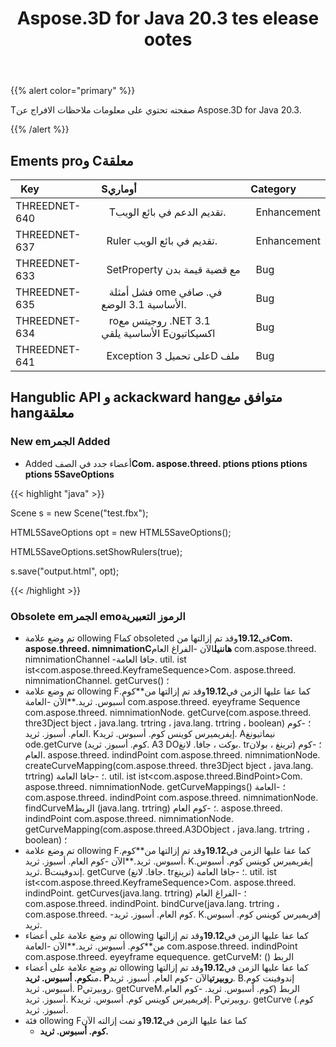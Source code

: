 ﻿---
title: Aspose.3D for Java 20.3 tes elease ootes
type: docs
weight: 50
url: /ar/java/aspose-3d-for-java-20-3-release-notes/
---
{{% alert color="primary" %}} 

Tصفحته تحتوي على معلومات ملاحظات الافراج عن Aspose.3D for Java 20.3.

{{% /alert %}} 
## **Ements proو Cمعلقة**

|` `**Key**|**Sأوماري**|**Category**|
|:- |:- |:- |
|THREEDNET-640 |` ` Tتقديم الدعم في بائع الويب.|` `Enhancement|
|THREEDNET-637 |` `Ruler تقديم في بائع الويب.|` `Enhancement|
|THREEDNET-633 |` `SetProperty مع قضية قيمة بدن|` `Bug|
|THREEDNET-635 |` ` فشل أمثلة ome في. صافي الأساسية 3.1 الوضع.|` `Bug|
|THREEDNET-634 |` ` roروجيتس مع .NET 3.1 الأساسية يلقي Eاكسيكاتيون|` `Bug|
|THREEDNET-641 |` `Exception على تحميل 3D ملف|` `Bug|
## **Hangublic API و ackackward hangمتوافق مع hangمعلقة**
### **New emالجمر Added**
- Added أعضاء جدد في الصف**Com. aspose.threed. ptions ptions ptions ptions 5SaveOptions**

{{< highlight "java" >}}

 Scene s = new Scene("test.fbx");

HTML5SaveOptions opt = new HTML5SaveOptions();

HTML5SaveOptions.setShowRulers(true);

s.save("output.html", opt);

{{< /highlight >}}
### **Obsolete emالجمر emoالرموز التعبيرية**
- تم وضع علامة ollowing Fكما obsoleted في**19.12**وقد تم إزالتها من**Com. aspose.threed. nimnimationCهاننيل**الآن
-الفراغ العام com.aspose.threed. nimnimationChannel
-جافا العامة. util. ist ist<com.aspose.threed.KeyframeSequence>Com. aspose.threed. nimnimationChannel. getCurves() ؛
- تم وضع علامة ollowing Fكما عفا عليها الزمن في**19.12**وقد تم إزالتها من**كوم. أسبوس. ثريد.**الآن
-العامة com.aspose.threed. eyeyframe Sequence com.aspose.threed. nimnimationNode. getCurve(com.aspose.threed. thre3Dject bject ، java.lang. trtring ، java.lang. trtring ، boolean) ؛
-كوم العام. أسبوز. ثريد. Kإيفريميرس كوينس كوم. أسبوس. ثريد. Aنيماتيونغ ode.getCurve (كوم. أسبوز. ثريد. A3 DOبوكت ، جافا. لانغ. trترينغ ، بولان) ؛
-كوم العام. aspose.threed. indindPoint com.aspose.threed. nimnimationNode. createCurveMapping(com.aspose.threed. thre3Dject bject ، java.lang. trtring) ؛
-جافا العامة. util. ist ist<com.aspose.threed.BindPoint>Com. aspose.threed. nimnimationNode. getCurveMappings() ؛
-العامة com.aspose.threed. indindPoint com.aspose.threed. nimnimationNode. findCurveMالربط (java.lang. trtring) ؛
-كوم العام. aspose.threed. indindPoint com.aspose.threed. nimnimationNode. getCurveMapping(com.aspose.threed.A3DObject ، java.lang. trtring ، boolean) ؛
- تم وضع علامة ollowing Fكما عفا عليها الزمن في**19.12**وقد تم إزالتها من**كوم. أسبوس. ثريد.**الآن
-كوم العام. أسبوز. ثريد. Kإيفريميرس كوينس كوم. أسبوس. ثريد. Bإندوفينت. getCurve (جافا. لانغ. trترينغ) ؛
-جافا العامة. util. ist ist<com.aspose.threed.KeyframeSequence>Com. aspose.threed. indindPoint. getCurves(java.lang. trtring) ؛
-الفراغ العام com.aspose.threed. indindPoint. bindCurve(java.lang. trtring ، com.aspose.threed.
-كوم العام. أسبوز. ثريد. Kإفريميرس كوينس كوم. أسبوس. ثريد.
- تم وضع علامة على أعضاء ollowing كما عفا عليها الزمن في**19.12**وقد تم إزالتها من**كوم. أسبوس. ثريد.**الآن
-العامة com.aspose.threed. indindPoint com.aspose.threed. eyeyframe equequence. getCurveMالربط () ؛
- تم وضع علامة على أعضاء ollowing كما عفا عليها الزمن في**19.12**وقد تم إزالتها من**كوم. أسبوس. ثريد. Pروبيرتي**الآن
-كوم العام. أسبوز. ثريد. Bإندوفينت كوم. أسبوس. ثريد. Pروبيرتي. getCurveMالربط (كوم. أسبوس. ثريد.
-كوم العام. أسبوز. ثريد. Kإفريميرس كوينس كوم. أسبوس. ثريد. Pروبيرتي. getCurve (كوم. أسبوز. ثريد.
- فئة ollowing Fكما عفا عليها الزمن في**19.12**و تمت إزالته الآن
  - **كوم. أسبوس. ثريد.**
